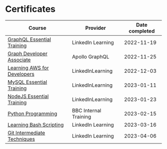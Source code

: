 # Certificates

| Course                                                                                 | Provider              | Date completed |
| -------------------------------------------------------------------------------------- | --------------------- | -------------- |
| [GraphQL Essential Training](/certificates/graphql_essential_training_191122.pdf)      | LinkedIn Learning     | 2022-11-19     |
| [Graph Developer Associate](/certificates/apollo_associate_graph_developer_251122.pdf) | Apollo GraphQL        | 2022-11-25     |
| [Learning AWS for Developers](/certificates/learning_aws_for_developers_031222.pdf)    | LinkedInLearning      | 2022-12-03     |
| [MySQL Essential Training](/certificates//mysql_essential_training_110123.pdf)         | LinkedInLearning      | 2023-01-11     |
| [NodeJS Essential Training](/certificates/nodejs_essential_training_230123.pdf)        | LinkedInLearning      | 2023-01-23     |
| [Python Programming](/certificates/python_programming_150223.pdf)                      | BBC Internal Training | 2023-02-15     |
| [Learning Bash Scripting](/certificates/learning_bash_scripting_160323.pdf)            | LinkedIn Learning     | 2023-03-16     |
| [Git Intermediate Techniques](/certificates/git_intermediate_techniques_060423.pdf)    | LinkedIn Learning     | 2023-04-06     |
